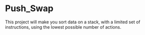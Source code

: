 # Push_Swap
This project will make you sort data on a stack, with a limited set of instructions, using the lowest possible number of actions.
